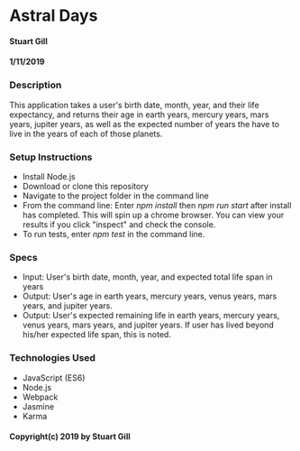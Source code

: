 # Astral Days
#### Stuart Gill
#### 1/11/2019


### Description
This application takes a user's birth date, month, year, and their life expectancy, and returns their age in earth years, mercury years, mars years, jupiter years, as well as the expected number of years the have to live in the years of each of those planets. 

### Setup Instructions
- Install Node.js
- Download or clone this repository
- Navigate to the project folder in the command line
- From the command line: Enter _npm install_  then _npm run start_ after install has completed. This will spin up a chrome browser. You can view your results if you click "inspect" and check the console. 
- To run tests, enter _npm test_ in the command line. 

### Specs

- Input: User's birth date, month, year, and expected total life span in years  
- Output: User's age in earth years, mercury years, venus years, mars years, and jupiter years. 
- Output: User's expected remaining life in earth years, mercury years, venus years, mars years, and jupiter years. If user has lived beyond his/her expected life span, this is noted. 

### Technologies Used
- JavaScript (ES6)
- Node.js
- Webpack
- Jasmine
- Karma

#### Copyright(c) 2019 by Stuart Gill